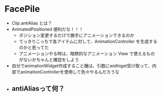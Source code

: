 # FacePile

- Clip.antiAlias とは？
- AnimatedPositioned 便利だな！！！
  - ポジション変更するだけで勝手にアニメーションできるのか
  - てっきりこっちで各アイテムに対して、AnimationController を生成するのかと思ってた
  - アニメーションやる時は、暗黙的なアニメーション View で使えるものがないかちゃんと確認をしよう
- 自分でanimationWidget作成すること機は、引数にwidhiget受け取って、内部でanimationControllerを使用して色々やるんだろうな
- antiAliasって何？
  - 
